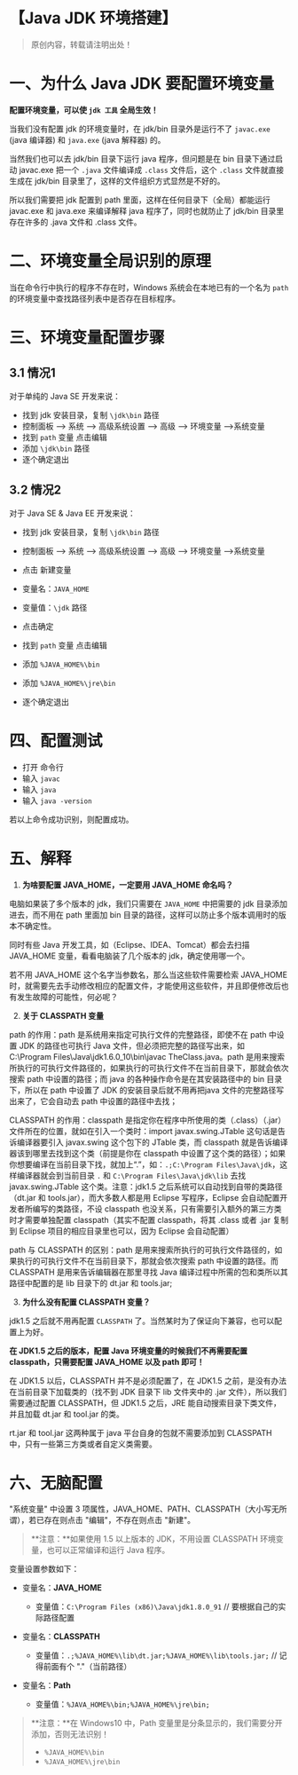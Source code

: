 # 【Java JDK 环境搭建】

> 原创内容，转载请注明出处！

# 一、为什么 Java JDK 要配置环境变量

**配置环境变量，可以使 `jdk 工具` 全局生效！**

当我们没有配置 jdk 的环境变量时，在 jdk/bin 目录外是运行不了 `javac.exe` (java 编译器) 和 `java.exe` (java 解释器) 的。

当然我们也可以去 jdk/bin 目录下运行 java 程序，但问题是在 bin 目录下通过启动 javac.exe 把一个 `.java` 文件编译成 `.class` 文件后，这个 `.class` 文件就直接生成在 jdk/bin 目录里了，这样的文件组织方式显然是不好的。

所以我们需要把 jdk 配置到 path 里面，这样在任何目录下（全局）都能运行 javac.exe 和 java.exe 来编译解释 java 程序了，同时也就防止了 jdk/bin 目录里存在许多的 .java 文件和 .class 文件。

# 二、环境变量全局识别的原理

当在命令行中执行的程序不存在时，Windows 系统会在本地已有的一个名为 `path` 的环境变量中查找路径列表中是否存在目标程序。

# 三、环境变量配置步骤

## 3.1 情况1

对于单纯的 Java SE 开发来说：

- 找到 jdk 安装目录，复制 `\jdk\bin` 路径
- 控制面板 ——> 系统 ——> 高级系统设置 ——> 高级 ——> 环境变量 ——>系统变量
- 找到 `path` 变量 点击编辑
- 添加 `\jdk\bin` 路径
- 逐个确定退出

## 3.2 情况2

对于 Java SE & Java EE 开发来说：

- 找到 jdk 安装目录，复制 `\jdk\bin` 路径

- 控制面板 ——> 系统 ——> 高级系统设置 ——> 高级 ——> 环境变量 ——>系统变量
- 点击 新建变量
- 变量名：`JAVA_HOME`
- 变量值：`\jdk` 路径
- 点击确定
- 找到 `path` 变量 点击编辑
- 添加 `%JAVA_HOME%\bin`
- 添加 `%JAVA_HOME%\jre\bin`
- 逐个确定退出

# 四、配置测试

- 打开 命令行
- 输入 `javac`
- 输入 `java`
- 输入 `java -version`

若以上命令成功识别，则配置成功。

# 五、解释

1. **为啥要配置 JAVA_HOME，一定要用 JAVA_HOME 命名吗？**

电脑如果装了多个版本的 jdk，我们只需要在 `JAVA_HOME` 中把需要的 jdk 目录添加进去，而不用在 path 里面加 bin 目录的路径，这样可以防止多个版本调用时的版本不确定性。

同时有些 Java 开发工具，如（Eclipse、IDEA、Tomcat）都会去扫描 JAVA_HOME 变量，看看电脑装了几个版本的 jdk，确定使用哪一个。

若不用 JAVA_HOME 这个名字当参数名，那么当这些软件需要检索 JAVA_HOME 时，就需要先去手动修改相应的配置文件，才能使用这些软件，并且即便修改后也有发生故障的可能性，何必呢？

2. **关于 CLASSPATH 变量**

path 的作用：path 是系统用来指定可执行文件的完整路径，即使不在 path 中设置 JDK 的路径也可执行 Java 文件，但必须把完整的路径写出来，如 C:\Program Files\Java\jdk1.6.0_10\bin\javac TheClass.java。path 是用来搜索所执行的可执行文件路径的，如果执行的可执行文件不在当前目录下，那就会依次搜索 path 中设置的路径；而 java 的各种操作命令是在其安装路径中的 bin 目录下，所以在 path 中设置了 JDK 的安装目录后就不用再把java 文件的完整路径写出来了，它会自动去 path 中设置的路径中去找；

CLASSPATH 的作用：classpath 是指定你在程序中所使用的类（.class）（.jar）文件所在的位置，就如在引入一个类时：import javax.swing.JTable 这句话是告诉编译器要引入 javax.swing 这个包下的 JTable 类，而 classpath 就是告诉编译器该到哪里去找到这个类（前提是你在 classpath 中设置了这个类的路径）；如果你想要编译在当前目录下找，就加上“.”，如：`.;C:\Program Files\Java\jdk`，这样编译器就会到当前目录 `.` 和 `C:\Program Files\Java\jdk\lib` 去找 javax.swing.JTable 这个类。注意：jdk1.5 之后系统可以自动找到自带的类路径（dt.jar 和 tools.jar），而大多数人都是用 Eclipse 写程序，Eclipse 会自动配置开发者所编写的类路径，不设 classpath 也没关系，只有需要引入额外的第三方类时才需要单独配置 classpath（其实不配置 classpath，将其 .class 或者 .jar 复制到 Eclipse 项目的相应目录里也可以，因为 Eclipse 会自动配置）

path 与 CLASSPATH 的区别：path 是用来搜索所执行的可执行文件路径的，如果执行的可执行文件不在当前目录下，那就会依次搜索 path 中设置的路径。而 CLASSPATH 是用来告诉编辑器在那里寻找 Java 编译过程中所需的包和类所以其路径中配置的是 lib 目录下的 dt.jar 和 tools.jar;

3. **为什么没有配置 CLASSPATH 变量？**

jdk1.5 之后就不用再配置 `CLASSPATH` 了。当然某时为了保证向下兼容，也可以配置上为好。

**在 JDK1.5 之后的版本，配置 Java 环境变量的时候我们不再需要配置 classpath，只需要配置 JAVA_HOME 以及 path 即可！**

在 JDK1.5 以后，CLASSPATH 并不是必须配置了，在 JDK1.5 之前，是没有办法在当前目录下加载类的（找不到 JDK 目录下 lib 文件夹中的 .jar 文件），所以我们需要通过配置 CLASSPATH，但 JDK1.5 之后，JRE 能自动搜索目录下类文件，并且加载 dt.jar 和 tool.jar 的类。

rt.jar 和 tool.jar 这两种属于 java 平台自身的包就不需要添加到 CLASSPATH 中，只有一些第三方类或者自定义类需要。

# 六、无脑配置

 "系统变量" 中设置 3 项属性，JAVA_HOME、PATH、CLASSPATH（大小写无所谓），若已存在则点击 "编辑"，不存在则点击 "新建"。

> **注意：**如果使用 1.5 以上版本的 JDK，不用设置 CLASSPATH 环境变量，也可以正常编译和运行 Java 程序。

变量设置参数如下：

- 变量名：**JAVA_HOME**
  - 变量值：`C:\Program Files (x86)\Java\jdk1.8.0_91`     // 要根据自己的实际路径配置

- 变量名：**CLASSPATH**
  - 变量值：`.;%JAVA_HOME%\lib\dt.jar;%JAVA_HOME%\lib\tools.jar;`     // 记得前面有个 "."（当前路径）

- 变量名：**Path**
  - 变量值：`%JAVA_HOME%\bin;%JAVA_HOME%\jre\bin;`

> **注意：**在 Windows10 中，Path 变量里是分条显示的，我们需要分开添加，否则无法识别！
>
> - `%JAVA_HOME%\bin`
> - `%JAVA_HOME%\jre\bin`

